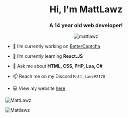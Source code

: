 <h1 align="center">Hi, I'm MattLawz</h1>
<h3 align="center">A 14 year old web developer!</h3>

<p align="center"> <img src="https://komarev.com/ghpvc/?username=mattlawz" alt="mattlawz" /> </p>

- 🔭 I’m currently working on [BetterCaptcha](https://github.com/bettercaptcha)

- 🌱 I’m currently learning **React.JS**

- 💬 Ask me about **HTML, CSS, PHP, Lua, C#**

- 📫 Reach me on my Discord `Matt_Lawz#2170`

- 💻 View my website [here](https://mattlawz.dev/)

<p><img align="center" src="https://github-readme-stats.vercel.app/api/top-langs/?username=MattLawz&layout=compact&theme=dark" alt="MattLawz" <a/></p>
<p><img align="center" src="https://github-readme-stats.vercel.app/api?username=Mattlawz&show_icons=true&theme=dark" alt="Mattlawz" /></p>
